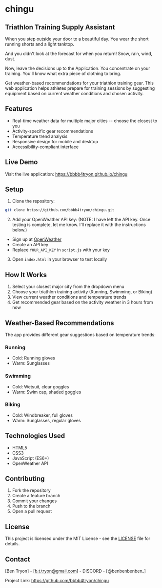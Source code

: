 # chingu
## Triathlon Training Supply Assistant

When you step outside your door to a beautiful day. You wear the short running shorts and a light tanktop.

And you didn't look at the forecast for when you return! Snow, rain, wind, dust. 

Now, leave the decisions up to the Application. You concentrate on your training. You'll know what extra piece of clothing to bring.

Get weather-based recommendations for your triathlon training gear. This web application helps athletes prepare for training sessions by suggesting equipment based on current weather conditions and chosen activity.

## Features

- Real-time weather data for multiple major cities -- choose the closest to you
- Activity-specific gear recommendations
- Temperature trend analysis
- Responsive design for mobile and desktop
- Accessibility-compliant interface

## Live Demo

Visit the live application: https://bbbb4tryon.github.io/chingu

## Setup

1. Clone the repository:
```bash
git clone https://github.com/bbbb4tryon/chingu.git
```

2. Add your OpenWeather API key:
   (NOTE: I have left the API key. Once testing is complete, let me know. I'll replace it with the instructions below.)
- Sign up at [OpenWeather](https://openweathermap.org/api)
- Create an API key
- Replace `YOUR_API_KEY` in `script.js` with your key

3. Open `index.html` in your browser to test locally

## How It Works

1. Select your closest major city from the dropdown menu
2. Choose your triathlon training activity (Running, Swimming, or Biking)
3. View current weather conditions and temperature trends
4. Get recommended gear based on the activity weather in 3 hours from now

## Weather-Based Recommendations

The app provides different gear suggestions based on temperature trends:

### Running
- Cold: Running gloves
- Warm: Sunglasses

### Swimming
- Cold: Wetsuit, clear goggles
- Warm: Swim cap, shaded goggles

### Biking
- Cold: Windbreaker, full gloves
- Warm: Sunglasses, regular gloves

## Technologies Used

- HTML5
- CSS3
- JavaScript (ES6+)
- OpenWeather API

## Contributing

1. Fork the repository
2. Create a feature branch
3. Commit your changes
4. Push to the branch
5. Open a pull request

## License

This project is licensed under the MIT License - see the [LICENSE](LICENSE) file for details.

## Contact

[Ben Tryon] - [b.t.tryon@gmail.com] - DISCORD - [@benbenbenben_]

Project Link: https://github.com/bbbb4tryon/chingu

